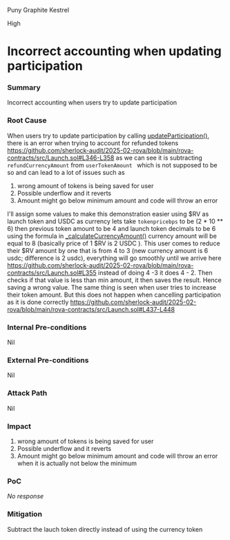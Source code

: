 Puny Graphite Kestrel

High

# Incorrect accounting when updating participation

### Summary

Incorrect accounting when users try to update participation

### Root Cause

When users try to update participation by calling [updateParticipation()](https://github.com/sherlock-audit/2025-02-rova/blob/main/rova-contracts/src/Launch.sol#L312), there is an error when trying to account for refunded tokens 
https://github.com/sherlock-audit/2025-02-rova/blob/main/rova-contracts/src/Launch.sol#L346-L358
 as we can see it is subtracting `refundCurrencyAmount` from `userTokenAmount ` which is not supposed to be so and can lead to a lot of issues 
such as
1. wrong amount of tokens is being saved for user
2. Possible underflow and it reverts 
3. Amount might go below minimum amount and code will throw an error

I'll assign some values to make this demonstration easier using $RV as launch token and USDC as currency 
lets take `tokenpricebps` to be (2 * 10 ** 6)
then previous token amount to be 4 and launch token decimals to be 6 
using the formula in [ _calculateCurrencyAmount()](https://github.com/sherlock-audit/2025-02-rova/blob/main/rova-contracts/src/Launch.sol#L596-L598)
currency amount will be equal to 8 (basically price of 1 $RV is 2 USDC ).
This user comes to reduce their $RV amount by one that is from 4 to 3 (new currency amount is 6 usdc; difference is 2 usdc), everything will go smoothly until we arrive here 
https://github.com/sherlock-audit/2025-02-rova/blob/main/rova-contracts/src/Launch.sol#L355
instead of doing 4 -3 it does 4 - 2. Then checks if that value is less than min amount, it then saves the result. Hence saving a wrong value. 
The same thing is seen when user tries to increase their token amount.
But this does not happen when cancelling participation as it is done correctly 
https://github.com/sherlock-audit/2025-02-rova/blob/main/rova-contracts/src/Launch.sol#L437-L448

### Internal Pre-conditions

Nil

### External Pre-conditions

Nil

### Attack Path

Nil

### Impact

1. wrong amount of tokens is being saved for user
2. Possible underflow and it reverts 
3. Amount might go below minimum amount and code will throw an error when it is actually not below the minimum 

### PoC

_No response_

### Mitigation

Subtract the lauch token directly instead of using the currency token 